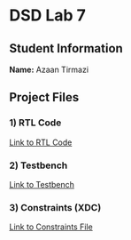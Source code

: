 # DSD Lab 7  

## Student Information  
**Name:** Azaan Tirmazi

## Project Files  

### 1️) RTL Code  
 [Link to RTL Code](https://github.com/azaant110/DSD_2023EE129/tree/main/Lab%207/rtl)  

### 2️) Testbench  
 [Link to Testbench](https://github.com/azaant110/DSD_2023EE129/tree/main/Lab%207/testbench)  

### 3️) Constraints (XDC)  
 [Link to Constraints File](https://github.com/azaant110/DSD_2023EE129/tree/main/Lab%207/Constraints)  


